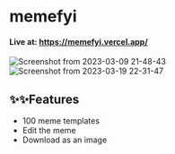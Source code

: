 # memefyi

#### Live at: https://memefyi.vercel.app/

![Screenshot from 2023-03-09 21-48-43](https://user-images.githubusercontent.com/61145586/226192312-89928889-3cdc-434c-bbcf-f8c8c01d562c.png)
![Screenshot from 2023-03-19 22-31-47](https://user-images.githubusercontent.com/61145586/226192409-90ee6e15-7ff4-45e8-bf10-1a61d89c1017.png)


## ✨✨Features
- 100 meme templates
- Edit the meme
- Download as an image

